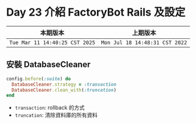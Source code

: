 # Day 23 介紹 FactoryBot Rails 及設定

|本期版本|上期版本
|:---:|:---:|
`Tue Mar 11 14:40:25 CST 2025` | `Mon Jul 18 14:48:31 CST 2022`


## 安裝 DatabaseCleaner

```ruby
config.before(:suite) do
  DatabaseCleaner.strategy = :transaction
  DatabaseCleaner.clean_with(:truncation)
end
```

* `transaction`: rollback 的方式
* `truncation`: 清除資料庫的所有資料


